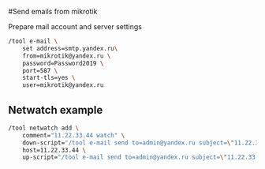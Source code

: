 #Send emails from mikrotik

Prepare mail account and server settings

```bash
/tool e-mail \
    set address=smtp.yandex.ru\
    from=mikrotik@yandex.ru \
    password=Password2019 \
    port=587 \
    start-tls=yes \
    user=mikrotik@yandex.ru
```

## Netwatch example
```bash
/tool netwatch add \
    comment="11.22.33.44 watch" \
    down-script="/tool e-mail send to=admin@yandex.ru subject=\"11.22.33.44 down :(\"" \
    host=11.22.33.44 \
    up-script="/tool e-mail send to=admin@yandex.ru subject=\"11.22.33.44 up :)\""
```
